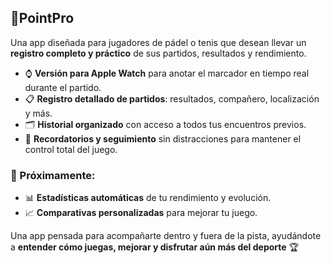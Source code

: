 <h2>🎾PointPro </h2>
<p>Una app diseñada para jugadores de pádel o tenis que desean llevar un <strong>registro completo y práctico</strong> de sus partidos, resultados y rendimiento.</p>

<ul>
  <li>⌚ <strong>Versión para Apple Watch</strong> para anotar el marcador en tiempo real durante el partido.</li>
  <li>📋 <strong>Registro detallado de partidos</strong>: resultados, compañero, localización y más.</li>
  <li>🗂️ <strong>Historial organizado</strong> con acceso a todos tus encuentros previos.</li>
  <li>🔔 <strong>Recordatorios y seguimiento</strong> sin distracciones para mantener el control total del juego.</li>
</ul>

<h3>🚀 Próximamente:</h3>
<ul>
  <li>📊 <strong>Estadísticas automáticas</strong> de tu rendimiento y evolución.</li>
  <li>📈 <strong>Comparativas personalizadas</strong> para mejorar tu juego.</li>
</ul>

<p>Una app pensada para acompañarte dentro y fuera de la pista, ayudándote a <strong>entender cómo juegas, mejorar y disfrutar aún más del deporte</strong> 🏆</p>
